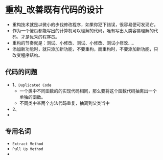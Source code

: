 # 重构_改善既有代码的设计
- 重构技术就是以微小的步伐修改程序，如果你犯下错误，很容易便可发现它。
- 作为一个傻瓜都能写出的计算机可以理解的代码，唯有写出人类容易理解的代码，才是优秀的程序员。
- 重构的节奏就是：测试、小修改、测试、小修改、测试小修改.....
- 添加新功能时，就只添加新功能，不要重构，而重构时，不要添加新功能，只改变程序结构。

## 代码的问题
- 1、`Duplicated Code`
    - 一个类中不同函数的的实现代码相同，那么要将这个函数代码抽离出一个单独的函数。
    - 不同类中某两个方法代码重复，抽离到父类当中
- 2、
- 


## 专用名词
- `Extract Method`
- `Pull Up Method`
- 